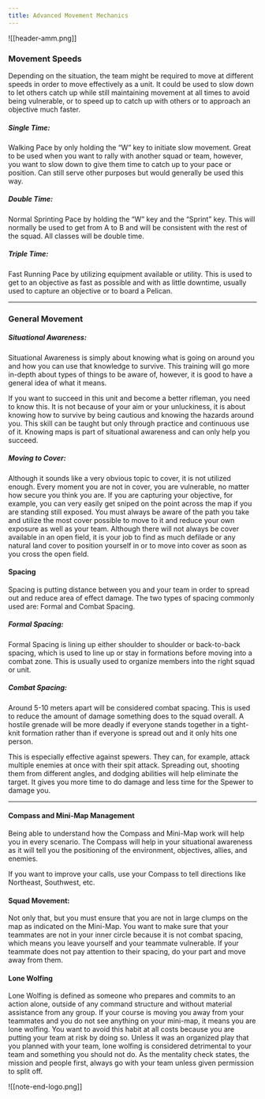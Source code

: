 ```yaml
---
title: Advanced Movement Mechanics
---
```

![[header-amm.png]]
### Movement Speeds

Depending on the situation, the team might be required to move at different speeds in order to move effectively as a unit. It could be used to slow down to let others catch up while still maintaining movement at all times to avoid being vulnerable, or to speed up to catch up with others or to approach an objective much faster.

##### Single Time:

Walking Pace by only holding the “W” key to initiate slow movement. Great to be used when you want to rally with another squad or team, however, you want to slow down to give them time to catch up to your pace or position. Can still serve other purposes but would generally be used this way.

##### Double Time:

Normal Sprinting Pace by holding the “W” key and the “Sprint” key. This will normally be used to get from A to B and will be consistent with the rest of the squad. All classes will be double time.

##### Triple Time:

Fast Running Pace by utilizing equipment available or utility. This is used to get to an objective as fast as possible and with as little downtime, usually used to capture an objective or to board a Pelican.

***
### General Movement

##### Situational Awareness:

Situational Awareness is simply about knowing what is going on around you and how you can use that knowledge to survive. This training will go more in-depth about types of things to be aware of, however, it is good to have a general idea of what it means.

If you want to succeed in this unit and become a better rifleman, you need to know this. It is not because of your aim or your unluckiness, it is about knowing how to survive by being cautious and knowing the hazards around you. This skill can be taught but only through practice and continuous use of it. Knowing maps is part of situational awareness and can only help you succeed.

##### Moving to Cover:

Although it sounds like a very obvious topic to cover, it is not utilized enough. Every moment you are not in cover, you are vulnerable, no matter how secure you think you are. If you are capturing your objective, for example, you can very easily get sniped on the point across the map if you are standing still exposed. You must always be aware of the path you take and utilize the most cover possible to move to it and reduce your own exposure as well as your team. Although there will not always be cover available in an open field, it is your job to find as much defilade or any natural land cover to position yourself in or to move into cover as soon as you cross the open field.

#### Spacing

Spacing is putting distance between you and your team in order to spread out and reduce area of effect damage. The two types of spacing commonly used are: Formal and Combat Spacing.

##### Formal Spacing:

Formal Spacing is lining up either shoulder to shoulder or back-to-back spacing, which is used to line up or stay in formations before moving into a combat zone. This is usually used to organize members into the right squad or unit.

##### Combat Spacing:

Around 5-10 meters apart will be considered combat spacing. This is used to reduce the amount of damage something does to the squad overall. A hostile grenade will be more deadly if everyone stands together in a tight-knit formation rather than if everyone is spread out and it only hits one person.

This is especially effective against spewers. They can, for example, attack multiple enemies at once with their spit attack. Spreading out, shooting them from different angles, and dodging abilities will help eliminate the target. It gives you more time to do damage and less time for the Spewer to damage you.

***
#### Compass and Mini-Map Management

Being able to understand how the Compass and Mini-Map work will help you in every scenario. The Compass will help in your situational awareness as it will tell you the positioning of the environment, objectives, allies, and enemies.

If you want to improve your calls, use your Compass to tell directions like Northeast, Southwest, etc.

#### Squad Movement:

Not only that, but you must ensure that you are not in large clumps on the map as indicated on the Mini-Map. You want to make sure that your teammates are not in your inner circle because it is not combat spacing, which means you leave yourself and your teammate vulnerable. If your teammate does not pay attention to their spacing, do your part and move away from them.

#### Lone Wolfing

Lone Wolfing is defined as someone who prepares and commits to an action alone, outside of any command structure and without material assistance from any group. If your course is moving you away from your teammates and you do not see anything on your mini-map, it means you are lone wolfing. You want to avoid this habit at all costs because you are putting your team at risk by doing so. Unless it was an organized play that you planned with your team, lone wolfing is considered detrimental to your team and something you should not do. As the mentality check states, the mission and people first, always go with your team unless given permission to split off.

![[note-end-logo.png]]